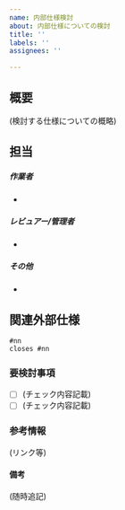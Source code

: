 ```yaml
---
name: 内部仕様検討
about: 内部仕様についての検討
title: ''
labels: ''
assignees: ''

---
```


## 概要

(検討する仕様についての概略)

## 担当

##### 作業者

- 

##### レビュアー/管理者

- 

##### その他

- 

## 関連外部仕様

```
#nn
closes #nn
```

### 要検討事項

- [ ] (チェック内容記載)
- [ ] (チェック内容記載)

### 参考情報

(リンク等)

#### 備考

(随時追記)
